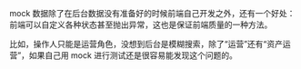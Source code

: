mock 数据除了在后台数据没有准备好的时候前端自己开发之外，还有一个好处：前端可以自定义各种状态甚至抛出异常，这也是保证前端质量的一种方法。

比如，操作人只能是运营角色，没想到后台是模糊搜索，除了“运营”还有“资产运营”，如果自己用 mock 进行测试还是很容易能发现这个问题的。

